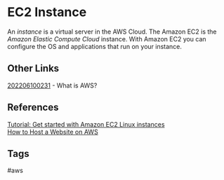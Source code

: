 # EC2 Instance

An *instance* is a virtual server in the AWS Cloud. The Amazon EC2 is the *Amazon Elastic Compute Cloud* instance. With Amazon EC2 you can configure the OS and applications that run on your instance.  

## Other Links
[202206100231](../202206100231) - What is AWS?

## References
[Tutorial: Get started with Amazon EC2 Linux instances](https://docs.aws.amazon.com/AWSEC2/latest/UserGuide/EC2_GetStarted.html)  
[How to Host a Website on AWS](https://webhostingsvc.com/host-website-on-aws-ec2/#all-about-hosting-a-website)  

## Tags
#aws
